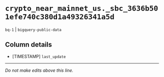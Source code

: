 # `crypto_near_mainnet_us._sbc_3636b501efe740c380d1a49326341a5d`
`bq-1` | `bigquery-public-data`

## Column details
* [TIMESTAMP] `last_update`

-------------------------------------------------------------------------------
*Do not make edits above this line.*
